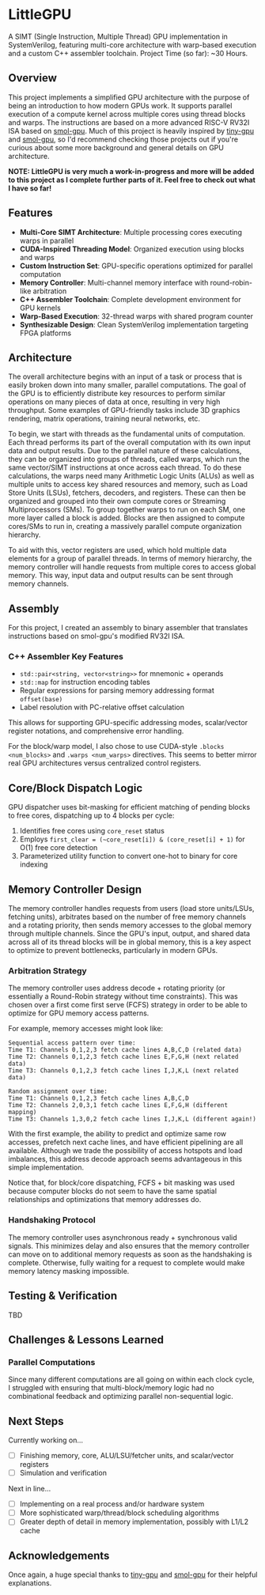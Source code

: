 # LittleGPU

A SIMT (Single Instruction, Multiple Thread) GPU implementation in SystemVerilog, featuring multi-core architecture with warp-based execution and a custom C++ assembler toolchain. Project Time (so far): ~30 Hours.

## Overview

This project implements a simplified GPU architecture with the purpose of being an introduction to how modern GPUs work. It supports parallel execution of a compute kernel across multiple cores using thread blocks and warps. The instructions are based on a more advanced RISC-V RV32I ISA based on [smol-gpu](https://github.com/Grubre/smol-gpu). Much of this project is heavily inspired by [tiny-gpu](https://github.com/adam-maj/tiny-gpu) and [smol-gpu](https://github.com/Grubre/smol-gpu), so I'd recommend checking those projects out if you're curious about some more background and general details on GPU architecture.

**NOTE: LittleGPU is very much a work-in-progress and more will be added to this project as I complete further parts of it. Feel free to check out what I have so far!**

## Features

- **Multi-Core SIMT Architecture**: Multiple processing cores executing warps in parallel
- **CUDA-Inspired Threading Model**: Organized execution using blocks and warps
- **Custom Instruction Set**: GPU-specific operations optimized for parallel computation
- **Memory Controller**: Multi-channel memory interface with round-robin-like arbitration
- **C++ Assembler Toolchain**: Complete development environment for GPU kernels
- **Warp-Based Execution**: 32-thread warps with shared program counter
- **Synthesizable Design**: Clean SystemVerilog implementation targeting FPGA platforms

## Architecture

The overall architecture begins with an input of a task or process that is easily broken down into many smaller, parallel computations. The goal of the GPU is to efficiently distribute key resources to perform similar operations on many pieces of data at once, resulting in very high throughput. Some examples of GPU-friendly tasks include 3D graphics rendering, matrix operations, training neural networks, etc.

To begin, we start with threads as the fundamental units of computation. Each thread performs its part of the overall computation with its own input data and output results. Due to the parallel nature of these calculations, they can be organized into groups of threads, called warps, which run the same vector/SIMT instructions at once across each thread. To do these calculations, the warps need many Arithmetic Logic Units (ALUs) as well as multiple units to access key shared resources and memory, such as Load Store Units (LSUs), fetchers, decoders, and registers. These can then be organized and grouped into their own compute cores or Streaming Multiprocessors (SMs). To group together warps to run on each SM, one more layer called a block is added. Blocks are then assigned to compute cores/SMs to run in, creating a massively parallel compute organization hierarchy.

To aid with this, vector registers are used, which hold multiple data elements for a group of parallel threads. In terms of memory hierarchy, the memory controller will handle requests from multiple cores to access global memory. This way, input data and output results can be sent through memory channels.

## Assembly

For this project, I created an assembly to binary assembler that translates instructions based on smol-gpu's modified RV32I ISA. 

### C++ Assembler Key Features
- `std::pair<string, vector<string>>` for mnemonic + operands
- `std::map` for instruction encoding tables
- Regular expressions for parsing memory addressing format `offset(base)` 
- Label resolution with PC-relative offset calculation

This allows for supporting GPU-specific addressing modes, scalar/vector register notations, and comprehensive error handling.

For the block/warp model, I also chose to use CUDA-style `.blocks <num_blocks>` and `.warps <num_warps>` directives. This seems to better mirror real GPU architectures versus centralized control registers.

## Core/Block Dispatch Logic 
GPU dispatcher uses bit-masking for efficient matching of pending blocks to free cores, dispatching up to 4 blocks per cycle:
1. Identifies free cores using `core_reset` status
2. Employs `first_clear = (~core_reset[i]) & (core_reset[i] + 1)` for O(1) free core detection
3. Parameterized utility function to convert one-hot to binary for core indexing

## Memory Controller Design

The memory controller handles requests from users (load store units/LSUs, fetching units), arbitrates based on the number of free memory channels and a rotating priority, then sends memory accesses to the global memory through multiple channels. Since the GPU's input, output, and shared data across all of its thread blocks will be in global memory, this is a key aspect to optimize to prevent bottlenecks, particularly in modern GPUs.

### Arbitration Strategy
The memory controller uses address decode + rotating priority (or essentially a Round-Robin strategy without time constraints). This was chosen over a first come first serve (FCFS) strategy in order to be able to optimize for GPU memory access patterns.

For example, memory accesses might look like:
```
Sequential access pattern over time: 
Time T1: Channels 0,1,2,3 fetch cache lines A,B,C,D (related data) 
Time T2: Channels 0,1,2,3 fetch cache lines E,F,G,H (next related data)
Time T3: Channels 0,1,2,3 fetch cache lines I,J,K,L (next related data)

Random assignment over time:
Time T1: Channels 0,1,2,3 fetch cache lines A,B,C,D 
Time T2: Channels 2,0,3,1 fetch cache lines E,F,G,H (different mapping) 
Time T3: Channels 1,3,0,2 fetch cache lines I,J,K,L (different again!)
```

With the first example, the ability to predict and optimize same row accesses, prefetch next cache lines, and have efficient pipelining are all available. Although we trade the possibility of access hotspots and load imbalances, this address decode approach seems advantageous in this simple implementation.

Notice that, for block/core dispatching, FCFS + bit masking was used because computer blocks do not seem to have the same spatial relationships and optimizations that memory addresses do.

### Handshaking Protocol
The memory controller uses asynchronous ready + synchronous valid signals. This minimizes delay and also ensures that the memory controller can move on to additional memory requests as soon as the handshaking is complete. Otherwise, fully waiting for a request to complete would make memory latency masking impossible.

## Testing & Verification

TBD

## Challenges & Lessons Learned

### Parallel Computations
Since many different computations are all going on within each clock cycle, I struggled with ensuring that multi-block/memory logic had no combinational feedback and optimizing parallel non-sequential logic.

## Next Steps

Currently working on...
- [ ] Finishing memory, core, ALU/LSU/fetcher units, and scalar/vector registers
- [ ] Simulation and verification

Next in line...
- [ ] Implementing on a real process and/or hardware system
- [ ] More sophisticated warp/thread/block scheduling algorithms
- [ ] Greater depth of detail in memory implementation, possibly with L1/L2 cache

## Acknowledgements
Once again, a huge special thanks to [tiny-gpu](https://github.com/adam-maj/tiny-gpu) and [smol-gpu](https://github.com/Grubre/smol-gpu) for their helpful explanations.
